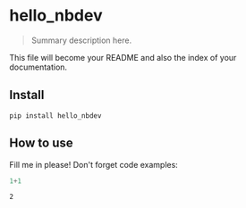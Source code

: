 # hello_nbdev
> Summary description here.


This file will become your README and also the index of your documentation.

## Install

`pip install hello_nbdev`

## How to use

Fill me in please! Don't forget code examples:

```python
1+1
```




    2


